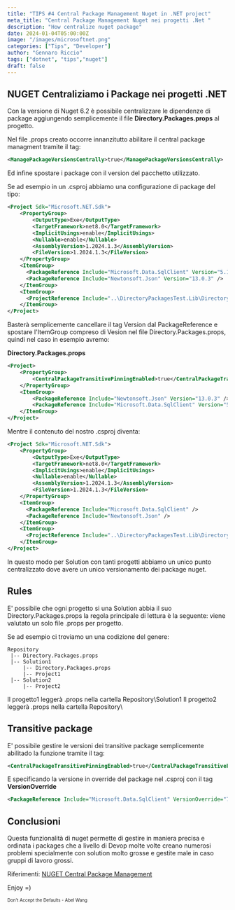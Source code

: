 ```yaml
---
title: "TIPS #4 Central Package Management Nuget in .NET project"
meta_title: "Central Package Management Nuget nei progetti .Net "
description: "How centralize nuget package"
date: 2024-01-04T05:00:00Z
image: "/images/microsoftnet.png"
categories: ["Tips", "Developer"]
author: "Gennaro Riccio"
tags: ["dotnet", "tips","nuget"]
draft: false
---
```


## NUGET Centraliziamo i Package nei progetti .NET
Con la versione di Nuget 6.2 è possibile centralizzare le dipendenze di package aggiungendo semplicemente il file __Directory.Packages.props__ al progetto.

Nel file .props creato occorre innanzitutto abilitare il central package managment tramite il tag: 
```xml 
<ManagePackageVersionsCentrally>true</ManagePackageVersionsCentrally>
```
Ed infine spostare i package con il version del pacchetto utilizzato.

Se ad esempio in un .csproj abbiamo una configurazione di package del tipo:  
```xml
<Project Sdk="Microsoft.NET.Sdk">
    <PropertyGroup>
        <OutputType>Exe</OutputType>
        <TargetFramework>net8.0</TargetFramework>
        <ImplicitUsings>enable</ImplicitUsings>
        <Nullable>enable</Nullable>
        <AssemblyVersion>1.2024.1.3</AssemblyVersion>
        <FileVersion>1.2024.1.3</FileVersion>
    </PropertyGroup>
    <ItemGroup>
      <PackageReference Include="Microsoft.Data.SqlClient" Version="5.1.2" />
      <PackageReference Include="Newtonsoft.Json" Version="13.0.3" />
    </ItemGroup>
    <ItemGroup>
      <ProjectReference Include="..\DirectoryPackagesTest.Lib\DirectoryPackagesTest.Lib.csproj" />
    </ItemGroup>
</Project>
```
Basterà semplicemente cancellare il tag Version dal PackageReference e spostare l'ItemGroup compreso di Vesion nel file Directory.Packages.props, quindi nel caso in esempio avremo:

__Directory.Packages.props__

```xml
<Project>
    <PropertyGroup>
        <CentralPackageTransitivePinningEnabled>true</CentralPackageTransitivePinningEnabled>
    </PropertyGroup>
    <ItemGroup>
        <PackageReference Include="Newtonsoft.Json" Version="13.0.3" />
        <PackageReference Include="Microsoft.Data.SqlClient" Version="5.1.2" />
    </ItemGroup>
</Project>
```
Mentre il contenuto del nostro .csproj diventa:
```xml
<Project Sdk="Microsoft.NET.Sdk">
    <PropertyGroup>
        <OutputType>Exe</OutputType>
        <TargetFramework>net8.0</TargetFramework>
        <ImplicitUsings>enable</ImplicitUsings>
        <Nullable>enable</Nullable>
        <AssemblyVersion>1.2024.1.3</AssemblyVersion>
        <FileVersion>1.2024.1.3</FileVersion>
    </PropertyGroup>
    <ItemGroup>
      <PackageReference Include="Microsoft.Data.SqlClient" />
      <PackageReference Include="Newtonsoft.Json" />
    </ItemGroup>
    <ItemGroup>
      <ProjectReference Include="..\DirectoryPackagesTest.Lib\DirectoryPackagesTest.Lib.csproj" />
    </ItemGroup>
</Project>
```
In questo modo per Solution con tanti progetti abbiamo un unico punto centralizzato dove avere un unico versionamento dei package nuget.

## Rules
E' possibile che ogni progetto si una Solution abbia il suo Directory.Packages.props la regola principale di lettura è la seguente: viene valutato un solo file .props per progetto.

Se ad esempio ci troviamo un una codizione del genere:
```
Repository
 |-- Directory.Packages.props
 |-- Solution1
     |-- Directory.Packages.props
     |-- Project1
 |-- Solution2
     |-- Project2
```
Il progetto1 leggerà .props nella cartella Repository\Solution1
Il progetto2 leggerà .props nella cartella Repository\

## Transitive package
E' possibile gestire le versioni dei transitive package semplicemente abilitado la funzione tramite il tag:
```xml 
<CentralPackageTransitivePinningEnabled>true</CentralPackageTransitivePinningEnabled>
```

E specificando la versione in override del package nel .csproj con il tag __VersionOverride__
```xml 
<PackageReference Include="Microsoft.Data.SqlClient" VersionOverride="7.0.0" />
```

## Conclusioni
Questa funzionalità di nuget permette di gestire in maniera precisa e ordinata i packages che a livello di Devop molte volte creano numerosi problemi specialmente con solution molto grosse e gestite male in caso gruppi di lavoro grossi.

Riferimenti:
[NUGET Central Package Management]( https://devblogs.microsoft.com/nuget/introducing-central-package-management/?WT.mc_id=DT-MVP-5004452 "NUGET Central Package Nabagement")

Enjoy =)


 <font size="1"> Don't Accept the Defaults - Abel Wang </font>